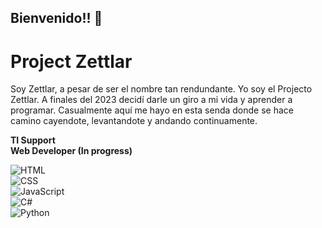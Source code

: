 ## Bienvenido!! 👋

<p align="center">
  <strong>
    <span style="font-size: 28px; font-family: 'Impact', sans-serif;">
     <h1> <b>Project Zettlar </b></h1>
    </span>
  </strong>
</p>

Soy Zettlar, a pesar de ser el nombre tan rendundante. Yo soy el Projecto Zettlar.
A finales del 2023 decidí darle un giro a mi vida y aprender a programar. 
Casualmente aquí me hayo en esta senda donde se hace camino cayendote, levantandote 
y andando continuamente.

**TI Support**  
**Web Developer (In progress)**  

![HTML](https://img.shields.io/badge/HTML-E34F26?style=for-the-badge&logo=html5&logoColor=white)  
![CSS](https://img.shields.io/badge/CSS-1572B6?style=for-the-badge&logo=css3&logoColor=white)  
![JavaScript](https://img.shields.io/badge/JavaScript-F7DF1E?style=for-the-badge&logo=javascript&logoColor=black)  
![C#](https://img.shields.io/badge/C%23-239120?style=for-the-badge&logo=csharp&logoColor=white)  
![Python](https://img.shields.io/badge/Python-3776AB?style=for-the-badge&logo=python&logoColor=white)  




<!--
**Zettlar/zettlar** is a ✨ _special_ ✨ repository because its `README.md` (this file) appears on your GitHub profile.

Here are some ideas to get you started:

- 🔭 I’m currently working on ...
- 🌱 I’m currently learning ...
- 👯 I’m looking to collaborate on ...
- 🤔 I’m looking for help with ...
- 💬 Ask me about ...
- 📫 How to reach me: ...
- 😄 Pronouns: ...
- ⚡ Fun fact: ...
-->
